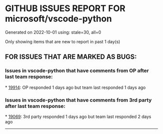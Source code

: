 
# GITHUB ISSUES REPORT FOR microsoft/vscode-python


Generated on 2022-10-01 using: stale=30, all=0


Only showing items that are new to report in past 1 day(s)


## FOR ISSUES THAT ARE MARKED AS BUGS:


### Issues in vscode-python that have comments from OP after last team response:


\* [19914](https://github.com/microsoft/vscode-python/issues/19914 "Workspace keeps switching from Output tab to Terminal tab on running"): OP responded 1 days ago but team last responded 1 days ago

### Issues in vscode-python that have comments from 3rd party after last team response:


\* [19069](https://github.com/microsoft/vscode-python/issues/19069 "Pytest fails to use the correct conda environment path for testing"): 3rd party responded 1 days ago but team last responded 2 days ago

---
